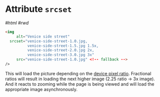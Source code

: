 # Attribute `srcset`

_#html_ _#rwd_

```html
<img
     alt="Venice side street"
  srcset="venice-side-street-1.0.jpg,
          venice-side-street-1.5.jpg 1.5x,
          venice-side-street-2.0.jpg 2x,
          venice-side-street-3.0.jpg 3x"
     src="venice-side-street-1.0.jpg" <!-- fallback -->
/>
```

This will load the picture depending on the [device pixel ratio](../js/device-pixel-ratio.md).
Fractional ratios will result in loading the next higher image (2.25 ratio → 3x image).
And it reacts to zooming while the page is being viewed and will load the appropriate image asynchronously.
